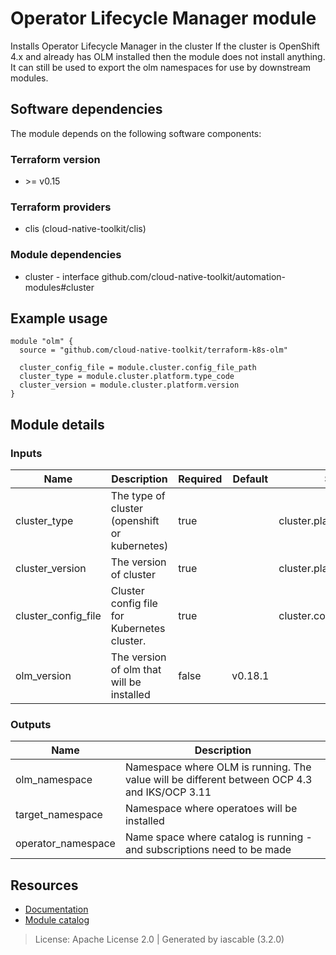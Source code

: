 # Operator Lifecycle Manager module

Installs Operator Lifecycle Manager in the cluster
If the cluster is OpenShift 4.x and already has OLM installed then the module does not install anything. It can still 
be used to export the olm namespaces for use by downstream modules.


## Software dependencies

The module depends on the following software components:

### Terraform version

- \>= v0.15

### Terraform providers


- clis (cloud-native-toolkit/clis)

### Module dependencies


- cluster - interface github.com/cloud-native-toolkit/automation-modules#cluster

## Example usage

```hcl
module "olm" {
  source = "github.com/cloud-native-toolkit/terraform-k8s-olm"

  cluster_config_file = module.cluster.config_file_path
  cluster_type = module.cluster.platform.type_code
  cluster_version = module.cluster.platform.version
}

```

## Module details

### Inputs

| Name | Description | Required | Default | Source |
|------|-------------|---------|----------|--------|
| cluster_type | The type of cluster (openshift or kubernetes) | true |  | cluster.platform.type_code |
| cluster_version | The version of cluster | true |  | cluster.platform.version |
| cluster_config_file | Cluster config file for Kubernetes cluster. | true |  | cluster.config_file_path |
| olm_version | The version of olm that will be installed | false | v0.18.1 |  |

### Outputs

| Name | Description |
|------|-------------|
| olm_namespace | Namespace where OLM is running. The value will be different between OCP 4.3 and IKS/OCP 3.11 |
| target_namespace | Namespace where operatoes will be installed |
| operator_namespace | Name space where catalog is running - and subscriptions need to be made |

## Resources

- [Documentation](https://operate.cloudnativetoolkit.dev)
- [Module catalog](https://modules.cloudnativetoolkit.dev)

> License: Apache License 2.0 | Generated by iascable (3.2.0)
